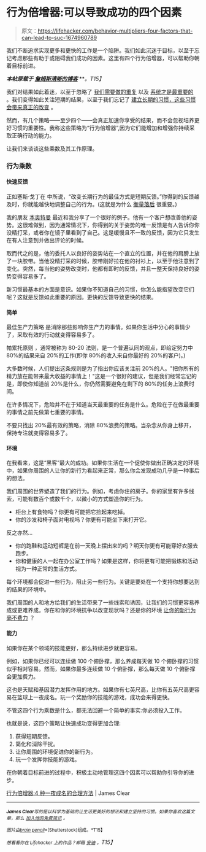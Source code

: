 # 行为倍增器:可以导致成功的四个因素

> 原文：<https://lifehacker.com/behavior-multipliers-four-factors-that-can-lead-to-suc-1674960789>

我们不断追求实现更多和更快的工作是一个陷阱。我们如此沉迷于目标，以至于忘记考虑那些有助于或阻碍我们成功的因素。这里有四个行为倍增器，可以帮助你朝着目标前进。



***本帖原载于*** [***詹姆斯清晰的博客***](http://jamesclear.com/multipliers) ***。*T15】**

我们对结果如此着迷，以至于忽略了 [我们需要做的重复](http://jamesclear.com/repetitions) 以及 [系统才是最重要的](http://jamesclear.com/goals-systems) 。我们变得如此关注短期的结果，以至于我们忘记了 [建立长期的习惯，这些习惯会带来真正的改变](http://jamesclear.com/habit-guide) 。

然而，有几个策略——至少四个——会真正加速你享受的结果，而不会忽视培养更好习惯的重要性。我称这些策略为“行为倍增器”,因为它们能增加和增强你持续采取正确行动的能力。

让我们来谈谈这些乘数及其工作原理。

### 行为乘数

#### **快速反馈**

正如塞斯·戈丁在 中所说，“改变长期行为的最佳方式是短期反馈。”你得到的反馈越及时，你就能越快地调整自己的行为。(这就是为什么 [衡量落后](http://jamesclear.com/measure-backward) 很重要。)

我的朋友 [本奥特曼](http://www.charismaoncommand.com/newsletter/) 最近和我分享了一个很好的例子。他有一个客户想改善他的姿势。这很难做到，因为通常情况下，你得到的关于姿势的唯一反馈是有人告诉你你没精打采，或者你在镜子里看到了自己。这是缓慢且不一致的反馈，因为它只发生在有人注意到并做出评论的时候。

取而代之的是，他的委托人以良好的姿势站在一个直立的位置，并在他的肩膀上放了一块胶带。当他没精打采的时候，胶带刚好拉在他的衬衫上，以至于他注意到了变化。突然，每当他的姿势改变时，他都有即时的反馈，并且一整天保持良好的姿势变得容易多了。

新习惯最基本的方面是意识。如果你不知道自己的习惯，你怎么能指望改变它们呢？这就是反馈如此重要的原因。更快的反馈导致更快的结果。

#### **简单**

最佳生产力策略 是消除那些影响你生产力的事情。如果你生活中分心的事情少了，采取有效的行动就变得容易多了。

帕累托原则 ，通常被称为 80-20 法则，是一个普遍认同的观点，即给定努力中 80%的结果来自 20%的工作(即你 80%的收入来自你最好的 20%的客户)。)

大多数时候，人们提出这条规则是为了指出你应该关注前 20%的人。"把你所有的精力放在能带来最大收益的事情上！"这是一个很好的建议，但是我们经常忘记的是，即使你知道前 20%是什么，你仍然需要避免在剩下的 80%的任务上浪费时间。

在许多情况下，危险并不在于知道当天最重要的任务是什么。危险在于在做最重要的事情之前先做第七重要的事情。

不要只找出 20%最有效的策略，消除 80%浪费的策略。当杂念从你身上移开，保持专注就变得容易多了。

#### **环境**

在我看来，这是“黑客”最大的成功。如果你生活在一个促使你做出正确决定的环境中，如果你周围的人让你的新行为看起来正常，那么你会发现成功几乎是一种事后的想法。

我们周围的世界塑造了我们的行为。例如，考虑你住的房子。你的家里有许多线索，可能有数百个或数千个，以微小的方式塑造你的行为。

*   柜台上有食物吗？你更有可能把它捡起来吃掉。
*   你的沙发和椅子面对电视吗？你更有可能坐下来打开它。

反之亦然…

*   你的跑鞋和运动短裤是在前一天晚上摆出来的吗？明天你更有可能穿好衣服去跑步。
*   你和健康的人一起在办公室工作吗？如果是这样，你将更有可能把锻炼和活动视为一种正常的生活方式。

每个环境都会促进一些行为，阻止另一些行为。关键是要处在一个支持你想要达到的结果的环境中。

我们周围的人和地方给我们的生活带来了一些线索和诱因，让我们的习惯更容易养成或更难养成。你在和你的环境抗争以改变现状吗？还是你的环境 [让你的新行为毫不费力](https://lifehacker.com/how-to-find-your-optimal-work-environment-to-boost-prod-1630664638) ？

#### **能力**

如果你在某个领域的技能更好，那么持续进步就更容易。

例如，如果你已经可以连续做 100 个俯卧撑，那么养成每天做 10 个俯卧撑的习惯似乎相对容易。然而，如果你最多连续做 10 个俯卧撑，那么每天做 10 个俯卧撑会更加费力。

这也是天赋和基因潜力发挥作用的地方。如果你有七英尺高，比你有五英尺高更容易在篮球上一夜成名。玩一个奖励你的技能的游戏，成功会来得更快。

不管这四个行为乘数是什么，都无法回避一个简单的事实:你必须投入工作。

也就是说，这四个策略让快速成功变得更加合理:

1.  获得短期反馈。
2.  简化和消除干扰。
3.  让你周围的环境促进你的新行为。
4.  玩一个发挥你技能的游戏。

在你朝着目标前进的过程中，积极主动地管理这四个因素可以帮助你引导你的进步。

[行为倍增器:4 种一夜成名的合理方法](http://jamesclear.com/multipliers) | James Clear

* * *

**<small>*James Clear*</small>**<small>*写的是以科学为基础的让生活更美好的想法和建立坚持的习惯。如果你喜欢这篇文章，那么*</small> [<small>*加入他的免费简讯*</small>](http://jamesclear.com/newsletter) <small>*。*</small>

<small>*图片由*</small>[<small>*brain pencil*</small>](http://www.shutterstock.com/pic-195916973/stock-vector-flat-style-vector-businessman-growth-and-start-up-concept-new-business-banner.html?src=csl_recent_image-3)<small>*(Shutterstock)组成。*T15】</small>

*<small>想看看你在 Lifehacker 上的作品？邮箱</small>* [*<small>安迪</small>*](mailto:andy@lifehacker.com) *<small>。</small>T15】*